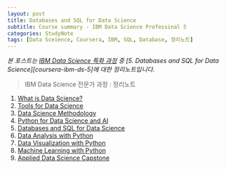 ```yaml
---
layout: post
title: Databases and SQL for Data Science
subtitle: Course summary - IBM Data Science Professinal 5
categories: StudyNote
tags: [Data Sceience, Coursera, IBM, SQL, Database, 정리노트]
---
```


*본 포스트는 [IBM Data Science 특화 과정][coursera-ibm-ds] 중 [5. Databases and SQL for Data Science][coursera-ibm-ds-5]에 대한 정리노트입니다.*

> IBM Data Science 전문가 과정 : 정리노트
  1. [What is Data Science?][ibm1]
  1. [Tools for Data Science][ibm2]
  1. [Data Science Methodology][ibm3]
  1. [Python for Data Science and AI][ibm4]
  1. [Databases and SQL for Data Science][ibm5]
  1. [Data Analysis with Python][ibm6]
  1. [Data Visualization with Python][ibm7]
  1. [Machine Learning with Python][ibm8]
  1. [Applied Data Science Capstone][ibm9]

[coursera-ibm-ds]: https://www.coursera.org/professional-certificates/ibm-data-science
[coursera-ibm-ds-6]: https://www.coursera.org/learn/data-analysis-with-ipynb/home/welcome

[ibm1]: https://jamescbjeon.github.io/studynote/2020/09/29/ibm1-what-is-data-science.html
[ibm2]: https://jamescbjeon.github.io/studynote/2020/10/05/ibm2-tools-for-data-science.html
[ibm3]: https://jamescbjeon.github.io/studynote/2020/10/12/ibm3-data-science-methodology.html
[ibm4]: https://jamescbjeon.github.io/studynote/2020/10/19/ibm4-python-for-ds-n-ai.html
[ibm5]: https://jamescbjeon.github.io/studynote/2020/10/26/ibm5-databases-n-sql-for-data-science.html
[ibm6]: https://jamescbjeon.github.io/studynote/2020/11/03/ibm6-data-analysis-with-python.html
[ibm7]: https://jamescbjeon.github.io/studynote/2020/11/07/ibm7-data-visualization-with-python.html
[ibm8]: https://jamescbjeon.github.io/studynote/2020/11/10/ibm8-machine-learning-with-python.html
[ibm9]: https://jamescbjeon.github.io/studynote/2020/11/17/ibm9-applied-data-science-capstone.html